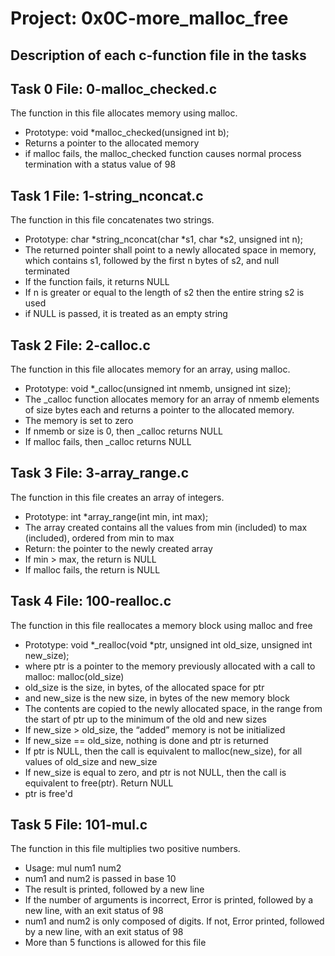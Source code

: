 # Project: 0x0C-more_malloc_free

## Description of each c-function file in the tasks

## Task 0 File: 0-malloc_checked.c

The function in this file allocates memory using malloc.
- Prototype: void *malloc_checked(unsigned int b);
- Returns a pointer to the allocated memory
- if malloc fails, the malloc_checked function causes normal process termination with a status value of 98

## Task 1 File: 1-string_nconcat.c

The function in this file concatenates two strings.
- Prototype: char *string_nconcat(char *s1, char *s2, unsigned int n);
- The returned pointer shall point to a newly allocated space in memory, which contains s1, followed by the first n bytes of s2, and null terminated
- If the function fails, it returns NULL
- If n is greater or equal to the length of s2 then the entire string s2 is used
- if NULL is passed, it is treated as an empty string

## Task 2 File: 2-calloc.c

The function in this file allocates memory for an array, using malloc.
- Prototype: void *_calloc(unsigned int nmemb, unsigned int size);
- The _calloc function allocates memory for an array of nmemb elements of size bytes each and returns a pointer to the allocated memory.
- The memory is set to zero
- If nmemb or size is 0, then _calloc returns NULL
- If malloc fails, then _calloc returns NULL

## Task 3 File: 3-array_range.c

The function in this file creates an array of integers.
- Prototype: int *array_range(int min, int max);
- The array created contains all the values from min (included) to max (included), ordered from min to max
- Return: the pointer to the newly created array
- If min > max, the return is NULL
- If malloc fails, the return is NULL

## Task 4 File: 100-realloc.c

The function in this file reallocates a memory block using malloc and free
- Prototype: void *_realloc(void *ptr, unsigned int old_size, unsigned int new_size);
- where ptr is a pointer to the memory previously allocated with a call to malloc: malloc(old_size)
- old_size is the size, in bytes, of the allocated space for ptr
- and new_size is the new size, in bytes of the new memory block
- The contents are copied to the newly allocated space, in the range from the start of ptr up to the minimum of the old and new sizes
- If new_size > old_size, the “added” memory is not be initialized
- If new_size == old_size, nothing is done and ptr is returned
- If ptr is NULL, then the call is equivalent to malloc(new_size), for all values of old_size and new_size
- If new_size is equal to zero, and ptr is not NULL, then the call is equivalent to free(ptr). Return NULL
- ptr is free'd

## Task 5 File: 101-mul.c

The function in this file multiplies two positive numbers.
- Usage: mul num1 num2
- num1 and num2 is passed in base 10
- The result is printed, followed by a new line
- If the number of arguments is incorrect, Error is printed, followed by a new line, with an exit status of 98
- num1 and num2 is only composed of digits. If not, Error printed, followed by a new line, with an exit status of 98
- More than 5 functions is allowed for this file
